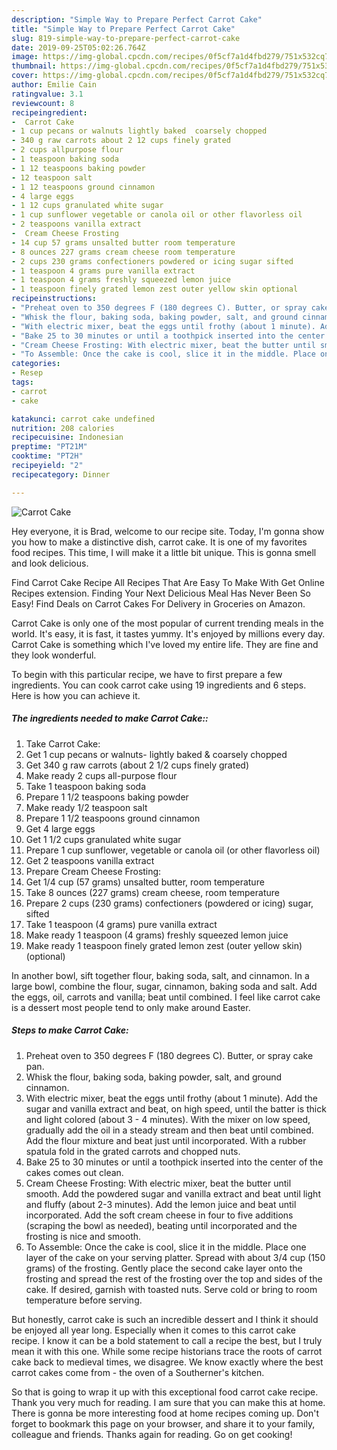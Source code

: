 ```yaml
---
description: "Simple Way to Prepare Perfect Carrot Cake"
title: "Simple Way to Prepare Perfect Carrot Cake"
slug: 819-simple-way-to-prepare-perfect-carrot-cake
date: 2019-09-25T05:02:26.764Z
image: https://img-global.cpcdn.com/recipes/0f5cf7a1d4fbd279/751x532cq70/carrot-cake-recipe-main-photo.jpg
thumbnail: https://img-global.cpcdn.com/recipes/0f5cf7a1d4fbd279/751x532cq70/carrot-cake-recipe-main-photo.jpg
cover: https://img-global.cpcdn.com/recipes/0f5cf7a1d4fbd279/751x532cq70/carrot-cake-recipe-main-photo.jpg
author: Emilie Cain
ratingvalue: 3.1
reviewcount: 8
recipeingredient:
-  Carrot Cake
- 1 cup pecans or walnuts lightly baked  coarsely chopped
- 340 g raw carrots about 2 12 cups finely grated
- 2 cups allpurpose flour
- 1 teaspoon baking soda
- 1 12 teaspoons baking powder
- 12 teaspoon salt
- 1 12 teaspoons ground cinnamon
- 4 large eggs
- 1 12 cups granulated white sugar
- 1 cup sunflower vegetable or canola oil or other flavorless oil
- 2 teaspoons vanilla extract
-  Cream Cheese Frosting
- 14 cup 57 grams unsalted butter room temperature
- 8 ounces 227 grams cream cheese room temperature
- 2 cups 230 grams confectioners powdered or icing sugar sifted
- 1 teaspoon 4 grams pure vanilla extract
- 1 teaspoon 4 grams freshly squeezed lemon juice
- 1 teaspoon finely grated lemon zest outer yellow skin optional
recipeinstructions:
- "Preheat oven to 350 degrees F (180 degrees C). Butter, or spray cake pan."
- "Whisk the flour, baking soda, baking powder, salt, and ground cinnamon."
- "With electric mixer, beat the eggs until frothy (about 1 minute). Add the sugar and vanilla extract and beat, on high speed, until the batter is thick and light colored (about 3 - 4 minutes). With the mixer on low speed, gradually add the oil in a steady stream and then beat until combined. Add the flour mixture and beat just until incorporated. With a rubber spatula fold in the grated carrots and chopped nuts."
- "Bake 25 to 30 minutes or until a toothpick inserted into the center of the cakes comes out clean."
- "Cream Cheese Frosting: With electric mixer, beat the butter until smooth. Add the powdered sugar and vanilla extract and beat until light and fluffy (about 2-3 minutes). Add the lemon juice and beat until incorporated. Add the soft cream cheese in four to five additions (scraping the bowl as needed), beating until incorporated and the frosting is nice and smooth."
- "To Assemble: Once the cake is cool, slice it in the middle. Place one layer of the cake on your serving platter. Spread with about 3/4 cup (150 grams) of the frosting. Gently place the second cake layer onto the frosting and spread the rest of the frosting over the top and sides of the cake. If desired, garnish with toasted nuts. Serve cold or bring to room temperature before serving."
categories:
- Resep
tags:
- carrot
- cake

katakunci: carrot cake undefined
nutrition: 208 calories
recipecuisine: Indonesian
preptime: "PT21M"
cooktime: "PT2H"
recipeyield: "2"
recipecategory: Dinner

---
```



![Carrot Cake](https://img-global.cpcdn.com/recipes/0f5cf7a1d4fbd279/751x532cq70/carrot-cake-recipe-main-photo.jpg)

Hey everyone, it is Brad, welcome to our recipe site. Today, I'm gonna show you how to make a distinctive dish, carrot cake. It is one of my favorites food recipes. This time, I will make it a little bit unique. This is gonna smell and look delicious.

Find Carrot Cake Recipe All Recipes That Are Easy To Make With Get Online Recipes extension. Finding Your Next Delicious Meal Has Never Been So Easy! Find Deals on Carrot Cakes For Delivery in Groceries on Amazon.

Carrot Cake is only one of the most popular of current trending meals in the world. It's easy, it is fast, it tastes yummy. It's enjoyed by millions every day. Carrot Cake is something which I've loved my entire life. They are fine and they look wonderful.


To begin with this particular recipe, we have to first prepare a few ingredients. You can cook carrot cake using 19 ingredients and 6 steps. Here is how you can achieve it.

##### The ingredients needed to make Carrot Cake::

1. Take  Carrot Cake:
1. Get 1 cup pecans or walnuts- lightly baked &amp; coarsely chopped
1. Get 340 g raw carrots (about 2 1/2 cups finely grated)
1. Make ready 2 cups all-purpose flour
1. Take 1 teaspoon baking soda
1. Prepare 1 1/2 teaspoons baking powder
1. Make ready 1/2 teaspoon salt
1. Prepare 1 1/2 teaspoons ground cinnamon
1. Get 4 large eggs
1. Get 1 1/2 cups granulated white sugar
1. Prepare 1 cup sunflower, vegetable or canola oil (or other flavorless oil)
1. Get 2 teaspoons vanilla extract
1. Prepare  Cream Cheese Frosting:
1. Get 1/4 cup (57 grams) unsalted butter, room temperature
1. Take 8 ounces (227 grams) cream cheese, room temperature
1. Prepare 2 cups (230 grams) confectioners (powdered or icing) sugar, sifted
1. Take 1 teaspoon (4 grams) pure vanilla extract
1. Make ready 1 teaspoon (4 grams) freshly squeezed lemon juice
1. Make ready 1 teaspoon finely grated lemon zest (outer yellow skin) (optional)


In another bowl, sift together flour, baking soda, salt, and cinnamon. In a large bowl, combine the flour, sugar, cinnamon, baking soda and salt. Add the eggs, oil, carrots and vanilla; beat until combined. I feel like carrot cake is a dessert most people tend to only make around Easter. 

##### Steps to make Carrot Cake:

1. Preheat oven to 350 degrees F (180 degrees C). Butter, or spray cake pan.
1. Whisk the flour, baking soda, baking powder, salt, and ground cinnamon.
1. With electric mixer, beat the eggs until frothy (about 1 minute). Add the sugar and vanilla extract and beat, on high speed, until the batter is thick and light colored (about 3 - 4 minutes). With the mixer on low speed, gradually add the oil in a steady stream and then beat until combined. Add the flour mixture and beat just until incorporated. With a rubber spatula fold in the grated carrots and chopped nuts.
1. Bake 25 to 30 minutes or until a toothpick inserted into the center of the cakes comes out clean.
1. Cream Cheese Frosting: With electric mixer, beat the butter until smooth. Add the powdered sugar and vanilla extract and beat until light and fluffy (about 2-3 minutes). Add the lemon juice and beat until incorporated. Add the soft cream cheese in four to five additions (scraping the bowl as needed), beating until incorporated and the frosting is nice and smooth.
1. To Assemble: Once the cake is cool, slice it in the middle. Place one layer of the cake on your serving platter. Spread with about 3/4 cup (150 grams) of the frosting. Gently place the second cake layer onto the frosting and spread the rest of the frosting over the top and sides of the cake. If desired, garnish with toasted nuts. Serve cold or bring to room temperature before serving.


But honestly, carrot cake is such an incredible dessert and I think it should be enjoyed all year long. Especially when it comes to this carrot cake recipe. I know it can be a bold statement to call a recipe the best, but I truly mean it with this one. While some recipe historians trace the roots of carrot cake back to medieval times, we disagree. We know exactly where the best carrot cakes come from - the oven of a Southerner&#39;s kitchen. 

So that is going to wrap it up with this exceptional food carrot cake recipe. Thank you very much for reading. I am sure that you can make this at home. There is gonna be more interesting food at home recipes coming up. Don't forget to bookmark this page on your browser, and share it to your family, colleague and friends. Thanks again for reading. Go on get cooking!
